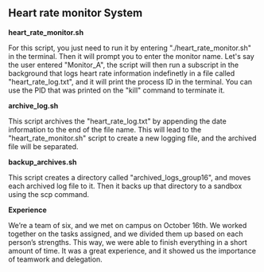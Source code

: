 ## Heart rate monitor System

**heart_rate_monitor.sh**

For this script, you just need to run it by entering "./heart_rate_monitor.sh" in the terminal. Then it will prompt you to enter the monitor name. Let's say the user entered "Monitor_A", the script will then run a subscript in the background that logs heart rate information indefinetly in a file called "heart_rate_log.txt", and it will print the process ID in the terminal. You can use the PID that was printed on the "kill" command to terminate it.


**archive_log.sh**

This script archives the "heart_rate_log.txt" by appending the date information to the end of the file name. This will lead to the "heart_rate_monitor.sh" script to create a new logging file, and the archived file will be separated.


**backup_archives.sh**

This script creates a directory called "archived_logs_group16", and moves each archived log file to it. Then it backs up that directory to a sandbox using the scp command.


**Experience** 

We’re a team of six, and we met on campus on October 16th. We worked together on the tasks assigned, and we divided them up based on each person’s strengths. This way, we were able to finish everything in a short amount of time. It was a great experience, and it showed us the importance of teamwork and delegation.
